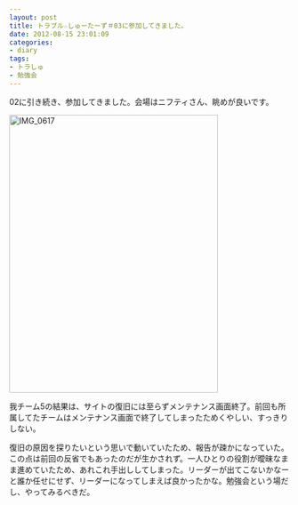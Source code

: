 ```yaml
---
layout: post
title: トラブル☆しゅーたーず＃03に参加してきました。
date: 2012-08-15 23:01:09
categories:
- diary
tags:
- トラしゅ
- 勉強会
---
```


02に引き続き、参加してきました。会場はニフティさん、眺めが良いです。

<a title="IMG_0617 by Ishida_Junichi, on Flickr" href="http://www.flickr.com/photos/jun_/7715282232/"><img class="aligncenter" src="http://farm9.staticflickr.com/8288/7715282232_9f0e28bd6d.jpg" alt="IMG_0617" width="375" height="500" /></a>

我チーム5の結果は、サイトの復旧には至らずメンテナンス画面終了。前回も所属してたチームはメンテナンス画面で終了してしまったためくやしい、すっきりしない。

復旧の原因を探りたいという思いで動いていたため、報告が疎かになっていた。この点は前回の反省でもあったのだが生かされず。一人ひとりの役割が曖昧なまま進めていたため、あれこれ手出ししてしまった。リーダーが出てこないかなーと誰か任せにせず、リーダーになってしまえば良かったかな。勉強会という場だし、やってみるべきだ。
